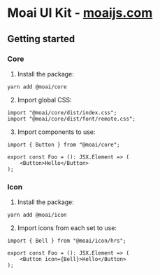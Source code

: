 # Moai UI Kit - [moaijs.com](https://moaijs.com)

## Getting started

### Core

1. Install the package:

```
yarn add @moai/core
```

2. Import global CSS:

```tsx
import "@moai/core/dist/index.css";
import "@moai/core/dist/font/remote.css";
```

3. Import components to use:

```tsx
import { Button } from "@moai/core";

export const Foo = (): JSX.Element => (
	<Button>Hello</Button>
);
```

### Icon

1. Install the package:

```
yarn add @moai/icon
```

2. Import icons from each set to use:

```tsx
import { Bell } from "@moai/icon/hrs";

export const Foo = (): JSX.Element => (
	<Button icon={Bell}>Hello</Button>
);
```
